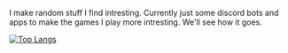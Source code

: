 I make random stuff I find intresting. Currently just some discord bots and apps to make the games I play more intresting. We'll see how it goes.


[![Top Langs](https://github-readme-stats.vercel.app/api/top-langs/?username=REclipsent&theme=synthwave)](https://github.com/REclipsent/github-readme-stats)
